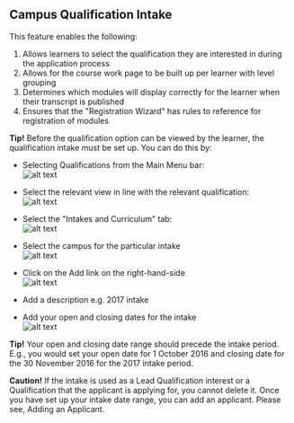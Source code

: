 ## **Campus Qualification Intake**

This feature enables the following:

1. Allows learners to select the qualification they are interested in during the application process
2. Allows for the course work page to be built up per learner with level grouping
3. Determines which modules will display correctly for the learner when their transcript is published
4. Ensures that the "Registration Wizard" has rules to reference for registration of modules  

**Tip!** Before the qualification option can be viewed by the learner, the qualification intake must be set up. You can do this by:

-	Selecting Qualifications from the Main Menu bar:  
![alt text](https://content.screencast.com/users/support5383/folders/Jing/media/627e6c04-eae2-4ce9-b98d-0e5007ded68c/2017-12-14_1507.png "Description")

-	Select the relevant view in line with the relevant qualification:  
![alt text](https://content.screencast.com/users/support5383/folders/Jing/media/627e6c04-eae2-4ce9-b98d-0e5007ded68c/2017-12-14_1507.png "Description")

-	Select the "Intakes and Curriculum" tab:  
![alt text](https://content.screencast.com/users/support5383/folders/Jing/media/627e6c04-eae2-4ce9-b98d-0e5007ded68c/2017-12-14_1507.png "Description")

-	Select the campus for the particular intake  
![alt text](https://content.screencast.com/users/support5383/folders/Jing/media/627e6c04-eae2-4ce9-b98d-0e5007ded68c/2017-12-14_1507.png "Description")

-	Click on the Add link on the right-hand-side  
![alt text](https://content.screencast.com/users/support5383/folders/Jing/media/627e6c04-eae2-4ce9-b98d-0e5007ded68c/2017-12-14_1507.png "Description")

-	Add a description e.g. 2017 intake 
-	Add your open and closing dates for the intake  
![alt text](https://content.screencast.com/users/support5383/folders/Jing/media/627e6c04-eae2-4ce9-b98d-0e5007ded68c/2017-12-14_1507.png "Description")


**Tip!** Your open and closing date range should precede the intake period. E.g., you would set your open date for 1 October 2016 and closing date for the 30 November 2016 for the 2017 intake period. 

**Caution!** If the intake is used as a Lead Qualification interest or a Qualification that the applicant is applying for, you cannot delete it. 
Once you have set up your intake date range, you can add an applicant. Please see, Adding an Applicant. 

